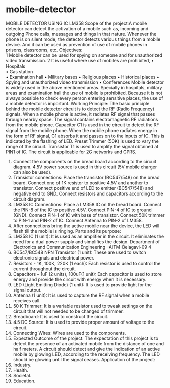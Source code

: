 # mobile-detector
MOBILE DETECTOR USING IC LM358
Scope of the project:A mobile detector can detect the activation of a mobile such as, incoming and outgoing Phone calls, messages and things in that nature. Whenever the phone is on silent mode, the detector detects various things from a mobile device. And it can be used as prevention of use of mobile phones in prisons, classrooms, etc.
Objectives:  
1	Mobile detector can be used for spying on someone and for unauthorized video transmission. 
2	It is useful where use of mobiles are prohibited, 
•	Hospitals  
•	Gas station  
•	Examination hall 
•	Military bases 
•	Religious places 
•	Historical places 
•	Spying and unauthorized video transmission 
•	Conferences 
Mobile detector is widely used in the above mentioned areas. Specially in hospitals, military areas and examination hall the use of mobile is prohibited. Because it is not always possible to check every person entering sensitive places, the use of a mobile detector is important. 
Working Principle:   The basic principle behind the mobile detector circuit is to detect the RF (Radio Frequency) signals. When a mobile phone is active, it radiates RF signal that passes through nearby space. The signal contains electromagnetic RF radiations from the mobile phone. Capacitor C1 is used in the circuit to detect the RF signal from the mobile phone. When the mobile phone radiates energy in the form of RF signal, C1 absorbs it and passes on to the inputs of IC. This is indicated by the flashing of LED. Preset Trimmer (50K) is used to vary the range of the circuit. Transistor T1 is used to amplify the signal obtained at PIN1 of IC. The circuit is applicable for 2G networks and GPRS. 
1. Connect the components on the bread board according to the circuit diagram. 4.5V 
power source is used in this circuit (5V mobile charger can also be used).
2. Transistor connections:
 Place the transistor (BC547/548) on the bread board.
 Connect one of 1K resistor to positive 4.5V and another to transistor.
Connect positive end of LED to emitter (BC547/548) and negative end to GND.
Connect resistors and capacitors according to the circuit diagram.
3. LM358 IC Connections:
 Place a LM358 IC on the bread board.
 Connect the PIN-8 of the IC to positive 4.5V.
 Connect PIN-4 of IC to ground (GND).
 Connect PIN-1 of IC with base of transistor.
 Connect 50K trimmer to PIN-1 and PIN-2 of IC.
 Connect Antenna to PIN-2 of LM358.
4. After connections bring the active mobile near the device, the LED will flash till the 
mobile is ringing.
Parts and its purpose:
1. LM358 IC (1 unit): It is used as an amplifier in the circuit. It eliminates the need for 
a dual power supply and simplifies the design.
Department of Electronics and Communication Engineering –AITM-Belagavi-09 4
2. BC547/BC548 NPN Transistor (1 unit): These are used to switch electronic signals 
and electrical power.
3. Resistors - 1K, 100K, 220K (1 each): Each resistor is used to control the current 
throughout the circuit.
4. Capacitors – 1uF (2 units), 100uF(1 unit): Each capacitor is used to store energy 
and provide the circuit with energy when it is necessary.
5. LED (Light Emitting Diode) (1 unit): It is used to provide light for the signal 
output.
6. Antenna (1 unit): It is used to capture the RF signal when a mobile receives call.
7. 50 K Trimmer: It is a variable resistor used to tweak settings on the circuit that will 
not needed to be changed of trimmer.
8. Breadboard: It is used to construct the circuit.
9. 4.5 DC Source: It is used to provide proper amount of voltage to the circuit.
10. Connecting Wires: Wires are used to the components.
12. Expected Outcome of the project: The expectation of this project is to detect the presence of an activated mobile from the 
distance of one and half meters. A circuit should detect and give the indication of an active 
mobile by glowing LED, according to the receiving frequency. The LED should be glowing 
until the signal ceases.
Application of the project:
1. Industry.
2. Health.
3. Societal.
4. Education.
 
